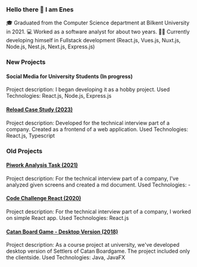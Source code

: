 ### Hello there 👋 I am Enes
🎓 Graduated from the Computer Science department at Bilkent University in 2021.
💻 Worked as a software analyst for about two years.
👨‍💻 Currently developing himself in Fullstack development (React.js, Vues.js, Nuxt.js, Node.js, Nest.js, Next.js, Express.js)

### New Projects
#### Social Media for University Students (In progress)
Project description: I began developing it as a hobby project.
Used Technologies: React.js, Node.js, Express.js

#### [Reload Case Study (2023)](https://github.com/Enesmerdane/reload-case-study)
Project description: Developed for the technical interview part of a company. Created as a frontend of a web application.
Used Technologies: React.js, Typescript

### Old Projects

#### [Piwork Analysis Task (2021)](https://github.com/Enesmerdane/piworkstask)
Project description: For the technical interview part of a company, I've analyzed given screens and created a md document.
Used Technologies: -

#### [Code Challenge React (2020)](https://github.com/Enesmerdane/code-challenge-react)
Project description: For the technical interview part of a company, I worked on simple React app.
Used Technologies: React.js

#### [Catan Board Game - Desktop Version (2018)](https://github.com/Enesmerdane/CS319-1B-CA)
Project description: As a course project at university, we've developed desktop version of Settlers of Catan Boardgame. The project included only the clientside. 
Used Technologies: Java, JavaFX

